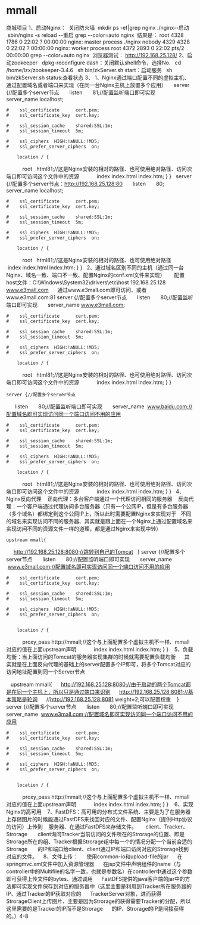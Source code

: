 # mmall
商城项目
1、启动Nginx：
  关闭防火墙
  mkdir ps -ef|grep nginx
  ./nginx--启动
  sbin/nginx -s reload --重启
  grep --color=auto nginx
  结果是：
    root       4328   1786  0 22:02 ?        00:00:00 nginx: master process ./nginx
    nobody     4329   4328  0 22:02 ?        00:00:00 nginx: worker process
    root       4372   2893  0 22:02 pts/2    00:00:00 grep --color=auto nginx
  浏览器测试：
    http://192.168.25.128/
2、启动zookeeper
   dpkg-reconfigure dash：关闭默认shell命令，选择No.
   cd /home/lzx/zookeeper-3.4.6
   sh bin/zkServer.sh start：启动服务
   sh bin/zkServer.sh status:查看状态
3、
  1、Nginx通过端口配置不同的虚拟主机、通过配置域名或者端口来实现（在同一台Nginx主机上放置多个应用）
     server {//配置多个server节点
        listen       81;//配置监听端口即可实现
        server_name  localhost;

    #    ssl_certificate      cert.pem;
    #    ssl_certificate_key  cert.key;

    #    ssl_session_cache    shared:SSL:1m;
    #    ssl_session_timeout  5m;

    #    ssl_ciphers  HIGH:!aNULL:!MD5;
    #    ssl_prefer_server_ciphers  on;

        location / {
            root   html81;//这是Nginx安装的相对的路径、也可使用绝对路径、访问次端口即可访问这个文件中的资源
            index  index.html index.htm;
        }
    }
    server {//配置多个server节点：http://192.168.25.128:80
        listen       80;
        server_name  localhost;

    #    ssl_certificate      cert.pem;
    #    ssl_certificate_key  cert.key;

    #    ssl_session_cache    shared:SSL:1m;
    #    ssl_session_timeout  5m;

    #    ssl_ciphers  HIGH:!aNULL:!MD5;
    #    ssl_prefer_server_ciphers  on;

        location / {
            root   html81;//这是Nginx安装的相对的路径、也可使用绝对路径
            index  index.html index.htm;
        }
    }
   2、通过域名区别不同的主机（通过同一台Nginx、域名一致、端口不一致、配置Nginx的conf.xml文件来实现）
      配置host文件：C:\Windows\System32\drivers\etc\host
      192.168.25.128  www.e3mall.com
      通过www.e3mall.com即可访问、或者www.e3mall.com:81
      server {//配置多个server节点
        listen       80;//配置监听端口即可实现
        server_name  www.e3mall.com;

    #    ssl_certificate      cert.pem;
    #    ssl_certificate_key  cert.key;

    #    ssl_session_cache    shared:SSL:1m;
    #    ssl_session_timeout  5m;

    #    ssl_ciphers  HIGH:!aNULL:!MD5;
    #    ssl_prefer_server_ciphers  on;

        location / {
            root   html81;//这是Nginx安装的相对的路径、也可使用绝对路径、访问次端口即可访问这个文件中的资源
            index  index.html index.htm;
        }
    }
    
    server {//配置多个server节点
        listen       80;//配置监听端口即可实现
        server_name  www.baidu.com;//配置域名即可实现访问同一个端口访问不用的应用

    #    ssl_certificate      cert.pem;
    #    ssl_certificate_key  cert.key;

    #    ssl_session_cache    shared:SSL:1m;
    #    ssl_session_timeout  5m;

    #    ssl_ciphers  HIGH:!aNULL:!MD5;
    #    ssl_prefer_server_ciphers  on;

        location / {
            root   html81;//这是Nginx安装的相对的路径、也可使用绝对路径、访问次端口即可访问这个文件中的资源
            index  index.html index.htm;
        }
    }
   4、Nginx反向代理
    正向代理：多台客户端通过一个代理访问相同的服务器
    反向代理：一个客户端通过代理访问多台服务器（只有一个公网IP，但是有多台服务器（多个域名）都绑定到这个公网IP上，所以此时需要配置Nginx来实现对于
    不同的域名来实现访问不同的服务器、其实就是跟上面在一个Nginx上通过配置域名来实现访问不同的资源文件一样的道理，都是通过Nginx来实现中转）
    
    upstream mmall{
      http://192.168.25.128:8080;//跳转到自己的Tomcat
    }
    server {//配置多个server节点
        listen       80;//配置监听端口即可实现
        server_name  www.e3mall.com;//配置域名即可实现访问同一个端口访问不用的应用

    #    ssl_certificate      cert.pem;
    #    ssl_certificate_key  cert.key;

    #    ssl_session_cache    shared:SSL:1m;
    #    ssl_session_timeout  5m;

    #    ssl_ciphers  HIGH:!aNULL:!MD5;
    #    ssl_prefer_server_ciphers  on;

        
        location / {
            proxy_pass http://mmall;//这个与上面配置多个虚拟主机不一样、mmall对应的值在上面upstream声明
            index  index.html index.htm;
        }
    }
    5、负载均衡：当上面访问的Tomcat的服务器实现集群的时候就需要配置负载均衡
      其实就是在上面反向代理的基础上的server配置多个IP即可，将多个Tomcat对应的访问地址配置到同一个Server节点
      
    upstream mmall{
      http://192.168.25.128:8080;//由于启动的两个Tomcat都是在同一个主机上，所以只是通过端口来识别
      http://192.168.25.128:8081;//基本策略是轮询
      //http://192.168.25.128:8081 weight=2;可以配置权重
    }
    server {//配置多个server节点
        listen       80;//配置监听端口即可实现
        server_name  www.e3mall.com;//配置域名即可实现访问同一个端口访问不用的应用

    #    ssl_certificate      cert.pem;
    #    ssl_certificate_key  cert.key;

    #    ssl_session_cache    shared:SSL:1m;
    #    ssl_session_timeout  5m;

    #    ssl_ciphers  HIGH:!aNULL:!MD5;
    #    ssl_prefer_server_ciphers  on;

        
        location / {
            proxy_pass http://mmall;//这个与上面配置多个虚拟主机不一样、mmall对应的值在上面upstream声明
            index  index.html index.htm;
        }
    }
    6、实现Nginx的高可用
    7、FastDFS：高可用的分布式文件系统、主要是为了在服务器上存储图片的时候能通过FastDFS来找回对应的文件、配置Nginx（提供Http协议的访问）上传到
    服务器、在通过FastDFS来存储文件。
      client、Tracker、Strorage
       client询问Tracker当前访问的文件所在的Strorage的位置、即是Strorage所在的组、Tracker根据Strorage组中每一个的情况分配一个当前合适的Strorage
       的IP和端口给client、client通过IP和端口访问对应的Strorage找到对应的文件。
    8、文件上传：
      使用common-io和upload-file的jar
      在springmvc.xml文件中加入资源管理器
      在jsp文件中声明组件的name（与controller中的Multifile的名字一致，也就是参数名）在controller中通过这个参数即可获得上传文件的bytes、通过调用
      FastDFS提供的java客户端的jar中的方法即可实现文件保存到对应的服务器中（这里主要是利用到Tracker所在服务器的IP、通过Tracker的IP获取对应的
      TrackerServer对象，进而获得StrorageClient上传图片、主要是因为Strorage的获得需要Tracker的分配，所以这里需要的是Tracker的IP而不是Strorage
      的IP、Strorage的IP是间接获得的。）4-8
  

